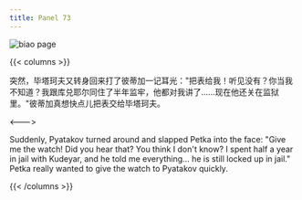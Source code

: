 ```yaml
---
title: Panel 73
---
```


![biao page](./../../../images/biao/seifert0726_biao_0067_073.jpg)

{{< columns >}}

突然，毕塔珂夫又转身回来打了彼蒂加一记耳光："把表给我！听见没有？你当我不知道？我跟库兑耶尔同住了半年监牢，他都对我讲了......现在他还关在监狱里。"彼蒂加真想快点儿把表交给毕塔珂夫。

<--->

Suddenly, Pyatakov turned around and slapped Petka into the face: "Give me the watch! Did you hear that? You think I don't know? I spent half a year in jail with Kudeyar, and he told me everything... he is still locked up in jail." Petka really wanted to give the watch to Pyatakov quickly.

{{< /columns >}}